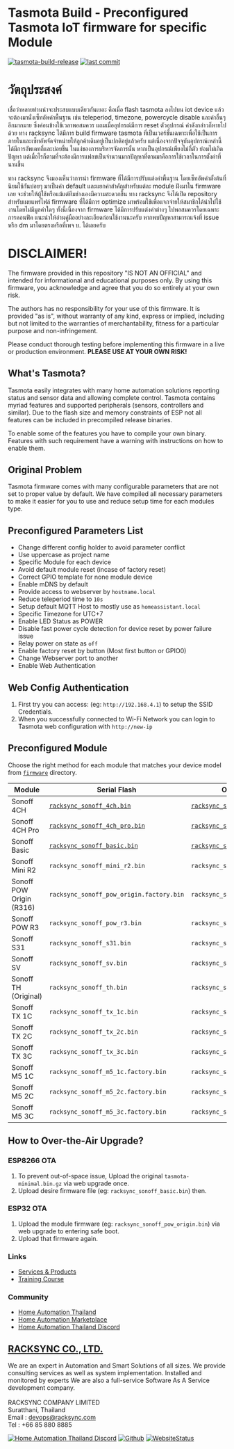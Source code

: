 # Tasmota Build - Preconfigured Tasmota IoT firmware for specific Module

[![tasmota-build-release](https://img.shields.io/github/v/release/racksync/tasmota-build)](https://github.com/racksync/tasmota-build) [![last commit](https://img.shields.io/github/last-commit/racksync/tasmota-build)](https://github.com/racksync/tasmota-build)

# วัตถุประสงค์
เชื่อว่าหลายท่านน่าจะประสบแบบเดียวกันเยอะ คือเมื่อ flash tasmota ลงไปบน iot device แล้วจะต้องมานั่งเซ็ทอัพค่าพื้นฐาน เช่น teleperiod, timezone, powercycle disable และค่าอื่นๆ อีกมากมาย ซึ่งค่อนข้างใช้เวลาพอสมควร แถมเมื่ออุปกรณ์มีการ reset ตัวอุปกรณ์ ค่าดังกล่าวก็หายไปด้วย
ทาง racksync ได้มีการ build firmware tasmota ที่เป็นเวอร์ชั่นเฉพาะเพื่อใช้เป็นการภายในและเซ็ทอัพจัดจำหน่ายให้ลูกค้าเดิมอยู่เป็นปกติอยู่แล้วครับ แต่เนื่องจากปัจจุบันอุปกรณ์เหล่านี้ได้มีการอัพเดทถี่และบ่อยขึ้น ในแง่ของการบริหารจัดการนั้น หากเป็นอุปกรณ์เพียงไม่กี่ตัว ย่อมไม่เกิดปัญหา แต่เมื่อไรก็ตามที่จะต้องมีการแฟลชเป็นจำนวนมากปัญหาที่ตามมาคือการใช้เวลาในการตั้งค่าที่นานขึ้น

ทาง racksync จึงมองเห็นว่าการนำ firmware ที่ได้มีการปรับแต่งค่าพื้นฐาน  โดยเซ็ทอัพค่าตั้งต้นที่นิยมใช้กันบ่อยๆ มาเป็นค่า default และแยกค่าสำคัญสำหรับแต่ละ module ฝังมาใน firmware เลย จะช่วยให้ผู้ใช้หรือแม้แต่ทีมช่างเองมีความสะดวกขึ้น 
ทาง racksync จึงได้เปิด repository สำหรับเผยแพร่ไฟล์ firmware ที่ได้มีการ optimize มาพร้อมใช้เพื่อแจกจ่ายให้สมาชิกได้นำไปใช้งานโดยไม่มีมูลค่าใดๆ
ทั้งนี้เนื่องจาก firmware ได้มีการปรับแต่งค่าต่างๆ ไปพอสมควรโดยเฉพาะการคอนฟิค แนะนำให้อ่านคู่มืออย่างละเอียดก่อนใช้งานนะครับ
หากพบปัญหาสามารถแจ้งที่ issue หรือ dm มาโดยตรงหรือที่เพจ บ. ได้เลยครับ


# DISCLAIMER!

The firmware provided in this repository "IS NOT AN OFFICIAL" and intended for informational and educational purposes only. By using this firmware, you acknowledge and agree that you do so entirely at your own risk.

The authors has no responsibility for your use of this firmware. It is provided "as is", without warranty of any kind, express or implied, including but not limited to the warranties of merchantability, fitness for a particular purpose and non-infringement.

Please conduct thorough testing before implementing this firmware in a live or production environment. **PLEASE USE AT YOUR OWN RISK!**


## What's Tasmota?

Tasmota easily integrates with many home automation solutions reporting status and sensor data and allowing complete control. Tasmota contains myriad features and supported peripherals (sensors, controllers and similar). Due to the flash size and memory constraints of ESP not all features can be included in precompiled release binaries.

To enable some of the features you have to compile your own binary. Features with such requirement have a warning with instructions on how to enable them.

## Original Problem

Tasmota firmware comes with many configurable parameters that are not set to proper value by default. We have compiled all necessary parameters to make it easier for you to use and reduce setup time for each modules type.


## Preconfigured Parameters List

- Change different config holder to avoid parameter conflict 
- Use uppercase as project name 
- Specific Module for each device
- Avoid default module reset (incase of factory reset)  
- Correct GPIO template for none module device 
- Enable mDNS by default 
- Provide access to webserver by  ```hostname.local``` 
- Reduce teleperiod time to ```10s``` 
- Setup default MQTT Host to mostly use as ```homeassistant.local``` 
- Specific Timezone for UTC+7 
- Enable LED Status as POWER 
- Disable fast power cycle detection for device reset by power failure issue
- Relay power on state as ```off``` 
- Enable factory reset by button (Most first button or GPIO0) 
- Change Webserver port to another 
- Enable Web Authentication 

## Web Config Authentication

1. First try you can access: (eg: ```http://192.168.4.1```) to setup the SSID Credentials. 
2. When you successfully connected to Wi-Fi Network you can login to Tasmota web configuration with ```http://new-ip```



## Preconfigured Module



Choose the right method for each module that matches your device model from  [```firmware```](https://github.com/racksync/tasmota-build/tree/main/firmware) directory.





| Module                    | Serial Flash                          | OTA Upgrade                            |
| ------------------------- | ------------------------------------- | ----------------------------------------   |  
|  Sonoff 4CH               | [```racksync_sonoff_4ch.bin```](https://github.com/racksync/tasmota-build/tree/main/firmware/racksync_sonoff_4ch.bin)   | [```racksync_sonoff_4ch.bin.gz```](https://github.com/racksync/tasmota-build/tree/main/firmware/racksync_sonoff_4ch.bin.gz)                    |       
|  Sonoff 4CH Pro           | [```racksync_sonoff_4ch_pro.bin```](https://github.com/racksync/tasmota-build/tree/main/firmware/racksync_sonoff_4ch_pro.bin)         |  [```racksync_sonoff_4ch_pro.bin.gz```](https://github.com/racksync/tasmota-build/tree/main/firmware/racksync_sonoff_4ch_pro.bin.gz)               |  
|  Sonoff Basic             |   [```racksync_sonoff_basic.bin```](https://github.com/racksync/tasmota-build/tree/main/firmware/racksync_sonoff_basic.bin)              |   [```racksync_sonoff_basic.bin.gz```](https://github.com/racksync/tasmota-build/tree/main/firmware/racksync_sonoff_basic.bin.gz)                 |  
|  Sonoff Mini R2           |   ```racksync_sonoff_mini_r2.bin```               |     ```racksync_sonoff_mini_r2.bin.gz```             |
|  Sonoff POW Origin (R316) | ```racksync_sonoff_pow_origin.factory.bin```   |    ```racksync_sonoff_pow_origin.bin```             |
|  Sonoff POW R3            | ```racksync_sonoff_pow_r3.bin```               |  ```racksync_sonoff_pow_r3.bin.gz```             |
|  Sonoff S31               |```racksync_sonoff_s31.bin```                   |  ```racksync_sonoff_s31.bin.gz```               |
|  Sonoff SV                | ```racksync_sonoff_sv.bin```                   |    ```racksync_sonoff_sv.bin.gz```                |
|  Sonoff TH (Original)     | ```racksync_sonoff_th.bin```                   |        ```racksync_sonoff_th.bin.gz```          |
|  Sonoff TX 1C             |  ```racksync_sonoff_tx_1c.bin```               |  ```racksync_sonoff_tx_1c.bin.gz```             |
|  Sonoff TX 2C             | ```racksync_sonoff_tx_2c.bin```                |    ```racksync_sonoff_tx_2c.bin.gz```                |
|  Sonoff TX 3C             |  ```racksync_sonoff_tx_3c.bin```               |     ```racksync_sonoff_tx_3c.bin.gz```               |
|  Sonoff M5 1C             |    ```racksync_sonoff_m5_1c.factory.bin```     | ```racksync_sonoff_m5_1c.bin```                     |
|  Sonoff M5 2C             | ```racksync_sonoff_m5_2c.factory.bin```        | ```racksync_sonoff_m5_2c.bin```                     |
|  Sonoff M5 3C             |  ```racksync_sonoff_m5_3c.factory.bin```       |      ```racksync_sonoff_m5_3c.bin```                |

## How to Over-the-Air Upgrade?

### ESP8266 OTA 

1. To prevent out-of-space issue, Upload the original ```tasmota-minimal.bin.gz``` via web upgrade once.
2. Upload desire firmware file (eg: ```racksync_sonoff_basic.bin```) then.

### ESP32 OTA

1. Upload the module firmware (eg: ```racksync_sonoff_pow_origin.bin```) via web upgrade to entering safe boot.
2. Upload that firmware again. 


<!-- ![racksync-screenshot](https://github.com/racksync/hass-addons-cloudflared-tunnel/blob/main/zerotrust/screenshot.png?raw=true) -->

### Links

- [Services & Products](http://racksync.com)
- [Training Course](https://facebook.com/racksync)

### Community

- [Home Automation Thailand](https://www.facebook.com/groups/hathailand)
- [Home Automation Marketplace](https://www.facebook.com/groups/hatmarketplace)
- [Home Automation Thailand Discord](https://discord.gg/Wc5CwnWkp4) 

## [RACKSYNC CO., LTD.](https://racksync.com)

We are an expert in Automation and Smart Solutions of all sizes. We provide consulting services as well as system implementation. Installed and monitored by experts We are also a full-service Software As A Service development company.
\
\
RACKSYNC COMPANY LIMITED \
Suratthani, Thailand  \
Email : devops@racksync.com \
Tel : +66 85 880 8885 

[![Home Automation Thailand Discord](https://img.shields.io/discord/986181205504438345?style=for-the-badge)](https://discord.gg/Wc5CwnWkp4) [![Github](https://img.shields.io/github/followers/racksync?style=for-the-badge)](https://github.com/racksync) 
[![WebsiteStatus](https://img.shields.io/website?down_color=grey&down_message=Offline&style=for-the-badge&up_color=green&up_message=Online&url=https%3A%2F%2Fracksync.com)](https://racksync.com)



